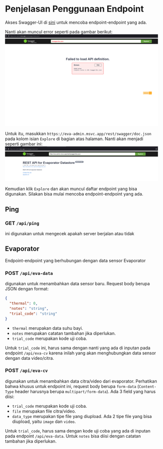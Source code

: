 # Penjelasan Penggunaan Endpoint

Akses Swagger-UI di [sini](https://eva-admin.msvc.app/rest/swagger/index.html) untuk mencoba endpoint-endpoint yang ada.

Nanti akan muncul error seperti pada gambar berikut:
![error-swagger-ui](./static/error-swagger-ui.png)

Untuk itu, masukkan `https://eva-admin.msvc.app/rest/swagger/doc.json` pada kolom isian `Explore` di bagian atas halaman. Nanti akan menjadi seperti gambar ini:
![swagger-ui](./static/swagger-ui.png)

Kemudian klik `Explore` dan akan muncul daftar endpoint yang bisa digunakan.
Silakan bisa mulai mencoba endpoint-endpoint yang ada.

## Ping
### GET `/api/ping`
ini digunakan untuk mengecek apakah server berjalan atau tidak

## Evaporator
Endpoint-endpoint yang berhubungan dengan data sensor Evaporator
### POST `/api/eva-data`
digunakan untuk menambahkan data sensor baru. Request body berupa JSON dengan format:
```json
{
  "thermal": 0,
  "notes": "string",
  "trial_code": "string"
}
```
- `thermal` merupakan data suhu bayi.
- `notes` merupakan catatan tambahan jika diperlukan.
- `trial_code` merupakan kode uji coba.

Untuk `trial_code` ini, harus sama dengan nanti yang ada di inputan pada endpoint `/api/eva-cv` karena inilah yang akan menghubungkan data sensor dengan data video/citra.

### POST `/api/eva-cv`
digunakan untuk menambahkan data citra/video dari evaporator. Perhatikan bahwa khusus untuk endpoint ini, request body berupa `form-data` (`Content-Type` header harusnya berupa `multipart/form-data`). Ada 3 field yang harus diisi:
- `trial_code` merupakan kode uji coba.
- `file` merupakan file citra/video.
- `data_type` merupakan tipe file yang diupload. Ada 2 tipe file yang bisa diupload, yaitu `image` dan `video`.

Untuk `trial_code`, harus sama dengan kode uji coba yang ada di inputan pada endpoint `/api/eva-data`. Untuk `notes` bisa diisi dengan catatan tambahan jika diperlukan.